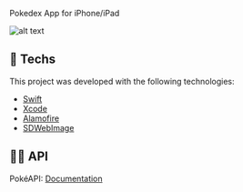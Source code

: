 Pokedex App for iPhone/iPad

![alt text](https://i.ibb.co/FYssCzv/Captura-de-Tela-2020-11-22-a-s-21-15-17.png)


## :rocket: Techs
This project was developed with the following technologies:
- [Swift](https://developer.apple.com/swift/)
- [Xcode](https://developer.apple.com/xcode/)
- [Alamofire](https://github.com/Alamofire/Alamofire)
- [SDWebImage](https://github.com/SDWebImage/SDWebImage)

## 👨‍💻 API

PokéAPI: [Documentation](https://pokeapi.co/docs/v2)